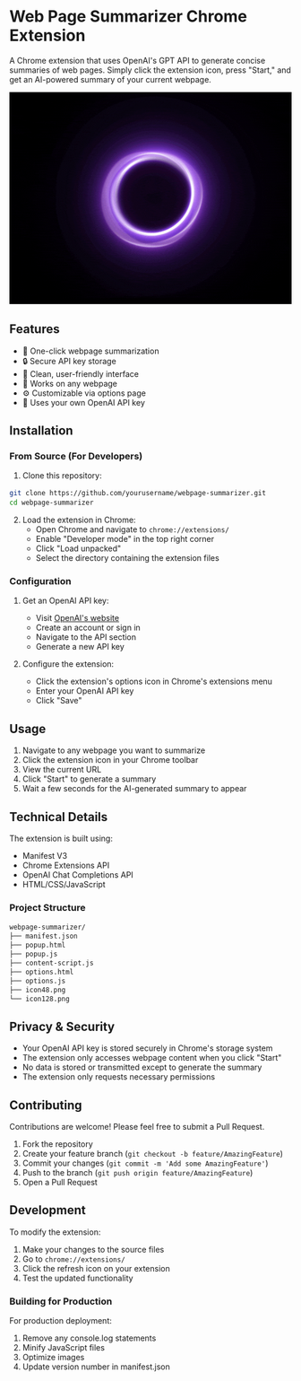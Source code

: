 # Web Page Summarizer Chrome Extension

A Chrome extension that uses OpenAI's GPT API to generate concise summaries of web pages. Simply click the extension icon, press "Start," and get an AI-powered summary of your current webpage.

![Extension Demo](demo.gif)

## Features

- 🚀 One-click webpage summarization
- 🔒 Secure API key storage
- 📱 Clean, user-friendly interface
- 🔄 Works on any webpage
- ⚙️ Customizable via options page
- 🔐 Uses your own OpenAI API key

## Installation

### From Source (For Developers)

1. Clone this repository:

```bash
git clone https://github.com/yourusername/webpage-summarizer.git
cd webpage-summarizer
```

2. Load the extension in Chrome:
   - Open Chrome and navigate to `chrome://extensions/`
   - Enable "Developer mode" in the top right corner
   - Click "Load unpacked"
   - Select the directory containing the extension files

### Configuration

1. Get an OpenAI API key:

   - Visit [OpenAI's website](https://platform.openai.com/)
   - Create an account or sign in
   - Navigate to the API section
   - Generate a new API key

2. Configure the extension:
   - Click the extension's options icon in Chrome's extensions menu
   - Enter your OpenAI API key
   - Click "Save"

## Usage

1. Navigate to any webpage you want to summarize
2. Click the extension icon in your Chrome toolbar
3. View the current URL
4. Click "Start" to generate a summary
5. Wait a few seconds for the AI-generated summary to appear

## Technical Details

The extension is built using:

- Manifest V3
- Chrome Extensions API
- OpenAI Chat Completions API
- HTML/CSS/JavaScript

### Project Structure

```
webpage-summarizer/
├── manifest.json
├── popup.html
├── popup.js
├── content-script.js
├── options.html
├── options.js
├── icon48.png
└── icon128.png
```

## Privacy & Security

- Your OpenAI API key is stored securely in Chrome's storage system
- The extension only accesses webpage content when you click "Start"
- No data is stored or transmitted except to generate the summary
- The extension only requests necessary permissions

## Contributing

Contributions are welcome! Please feel free to submit a Pull Request.

1. Fork the repository
2. Create your feature branch (`git checkout -b feature/AmazingFeature`)
3. Commit your changes (`git commit -m 'Add some AmazingFeature'`)
4. Push to the branch (`git push origin feature/AmazingFeature`)
5. Open a Pull Request

## Development

To modify the extension:

1. Make your changes to the source files
2. Go to `chrome://extensions/`
3. Click the refresh icon on your extension
4. Test the updated functionality

### Building for Production

For production deployment:

1. Remove any console.log statements
2. Minify JavaScript files
3. Optimize images
4. Update version number in manifest.json
